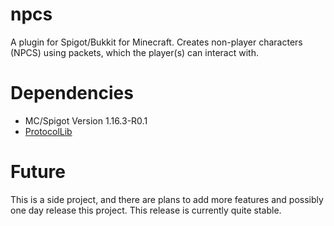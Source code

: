 # npcs
A plugin for Spigot/Bukkit for Minecraft. Creates non-player characters (NPCS) using packets, which the player(s) can interact with.

# Dependencies
* MC/Spigot Version 1.16.3-R0.1
* [ProtocolLib](https://www.spigotmc.org/resources/protocollib.1997/)

# Future
This is a side project, and there are plans to add more features and possibly one day release this project. This release is currently quite stable.
